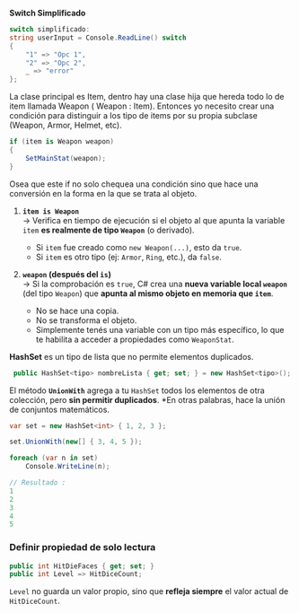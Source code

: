 **Switch Simplificado**
```csharp
switch simplificado: 
string userInput = Console.ReadLine() switch
{
    "1" => "Opc 1",
    "2" => "Opc 2",
    _ => "error"
};
```

La clase principal es Item, dentro hay una clase hija que hereda todo lo de item llamada Weapon ( Weapon : Item). Entonces yo necesito crear una condición para distinguir a los tipo de items por su propia subclase (Weapon, Armor, Helmet, etc).

```csharp
if (item is Weapon weapon)
{
    SetMainStat(weapon);
}
```

Osea que este if no solo chequea una condición sino que hace una conversión en la forma en la que se trata al objeto. 

1. **`item is Weapon`**  
    → Verifica en tiempo de ejecución si el objeto al que apunta la variable `item` **es realmente de tipo `Weapon`** (o derivado).
    - Si `item` fue creado como `new Weapon(...)`, esto da `true`.
    - Si `item` es otro tipo (ej: `Armor`, `Ring`, etc.), da `false`.
    
2. **`weapon` (después del `is`)**  
    → Si la comprobación es `true`, C# crea una **nueva variable local `weapon`** (del tipo `Weapon`) que **apunta al mismo objeto en memoria que `item`**.
    - No se hace una copia.
    - No se transforma el objeto.
    - Simplemente tenés una variable con un tipo más específico, lo que te habilita a acceder a propiedades como `WeaponStat`.


**HashSet** es un tipo de lista que no permite elementos duplicados. 
```csharp
 public HashSet<tipo> nombreLista { get; set; } = new HashSet<tipo>();
```

El método **`UnionWith`** agrega a tu `HashSet` todos los elementos de otra colección, pero **sin permitir duplicados**. *En otras palabras, hace la unión de conjuntos matemáticos. 
```csharp
var set = new HashSet<int> { 1, 2, 3 };

set.UnionWith(new[] { 3, 4, 5 });

foreach (var n in set)
    Console.WriteLine(n);

// Resultado :     
1
2
3
4
5
```


### Definir propiedad de solo lectura
```csharp
public int HitDieFaces { get; set; }
public int Level => HitDiceCount;
```
`Level` no guarda un valor propio, sino que **refleja siempre** el valor actual de `HitDiceCount`.